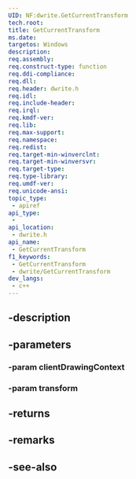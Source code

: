 ```yaml
---
UID: NF:dwrite.GetCurrentTransform
tech.root: 
title: GetCurrentTransform
ms.date: 
targetos: Windows
description: 
req.assembly: 
req.construct-type: function
req.ddi-compliance: 
req.dll: 
req.header: dwrite.h
req.idl: 
req.include-header: 
req.irql: 
req.kmdf-ver: 
req.lib: 
req.max-support: 
req.namespace: 
req.redist: 
req.target-min-winverclnt: 
req.target-min-winversvr: 
req.target-type: 
req.type-library: 
req.umdf-ver: 
req.unicode-ansi: 
topic_type:
 - apiref
api_type:
 - 
api_location:
 - dwrite.h
api_name:
 - GetCurrentTransform
f1_keywords:
 - GetCurrentTransform
 - dwrite/GetCurrentTransform
dev_langs:
 - c++
---
```


## -description

## -parameters

### -param clientDrawingContext

### -param transform

## -returns

## -remarks

## -see-also

